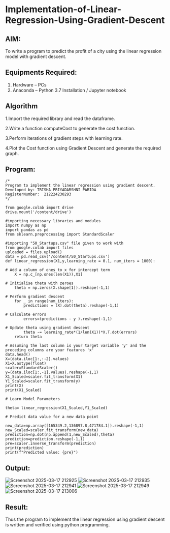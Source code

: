 # Implementation-of-Linear-Regression-Using-Gradient-Descent

## AIM:
To write a program to predict the profit of a city using the linear regression model with gradient descent.

## Equipments Required:
1. Hardware – PCs
2. Anaconda – Python 3.7 Installation / Jupyter notebook

## Algorithm
1.Import the required library and read the dataframe.

2.Write a function computeCost to generate the cost function.

3.Perform iterations of gradient steps with learning rate.

4.Plot the Cost function using Gradient Descent and generate the required graph.  

## Program:
```
/*
Program to implement the linear regression using gradient descent.
Developed by: TRISHA PRIYADARSHNI PARIDA
RegisterNumber:  212224230293
*/

from google.colab import drive
drive.mount('/content/drive')

#importing necessary libraries and modules
import numpy as np
import pandas as pd
from sklearn.preprocessing import StandardScaler

#importing "50_Startups.csv" file given to work with
from google.colab import files
uploaded = files.upload()
data = pd.read_csv('/content/50_Startups.csv')
def linear_regression(X1,y,learning_rate = 0.1, num_iters = 1000):

# Add a column of ones to x for intercept term
    X = np.c_[np.ones(len(X1)),X1]

# Initialise theta with zeroes
    theta = np.zeros(X.shape[1]).reshape(-1,1)

# Perform gradient descent
    for _ in range(num_iters):
        predictions = (X).dot(theta).reshape(-1,1)

# Calculate errors
        errors=(predictions - y ).reshape(-1,1)

# Update theta using gradient descent
        theta -= learning_rate*(1/len(X1))*X.T.dot(errors)
    return theta

# Assuming the last column is your target variable 'y' and the preceding columns are your features 'x'
data.head()
X=(data.iloc[1:,:-2].values)
X1=X.astype(float)
scaler=StandardScaler()
y=(data.iloc[1:,-1].values).reshape(-1,1)
X1_Scaled=scaler.fit_transform(X1)
Y1_Scaled=scaler.fit_transform(y)
print(X)
print(X1_Scaled)

# Learn Model Parameters

theta= linear_regression(X1_Scaled,Y1_Scaled)

# Predict data value for a new data point

new_data=np.array([165349.2,136897.8,471784.1]).reshape(-1,1)
new_Scaled=scaler.fit_transform(new_data)
prediction=np.dot(np.append(1,new_Scaled),theta)
prediction=prediction.reshape(-1,1)
pre=scaler.inverse_transform(prediction)
print(prediction)
print(f"Predicted value: {pre}")
```

## Output:

![Screenshot 2025-03-17 212925](https://github.com/user-attachments/assets/6025c3b5-93a5-42ef-b62c-9200ce291e38)
![Screenshot 2025-03-17 212935](https://github.com/user-attachments/assets/6bc78dcd-f704-4c41-86e6-9204efdbcfd8)
![Screenshot 2025-03-17 212941](https://github.com/user-attachments/assets/51543e92-c0f7-4e7e-a402-449ffaab8670)
![Screenshot 2025-03-17 212949](https://github.com/user-attachments/assets/4fe7fc9f-67d5-4ffd-bec1-d0a8d15790e6)
![Screenshot 2025-03-17 213006](https://github.com/user-attachments/assets/20fce3ff-fc64-4652-8721-309fae226a0d)





## Result:
Thus the program to implement the linear regression using gradient descent is written and verified using python programming.

